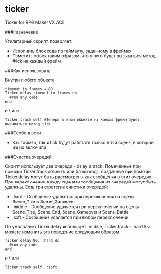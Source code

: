 # ticker
Ticker for RPG Maker VX ACE

###Назначение

Утилитарный скрипт, позволяет:
- Исполнить блок кода по таймауту, заданному в фреймах
- Пометить объек таким образом, что у него будет вызываться метод #tick на каждый фрейм

###Как использовать

Внутри любого объекта

```
timeout_in_frames = 80
Ticker.delay timeout_in_frames do
  #run any code
end
```

и \ или

```
Ticker.track self #Теперь в этом объекте на каждый фрейм будет вызываться метод tick
```

###Особенности

- Как таймер, так и tick будут работать только в той сцене, в которой Вы их включили

###Очистка очередей

Скрипт использует две очереди - delay и track. Помеченные при помощи Ticker.track объекты или блоки кода, созданные при помощи Ticker.delay могут быть рассмотрены как сообщения в этих очередях. При переключении между сценами сообщения из очередей могут быть удалены. Есть три стратегии очистики очередей:
- :hard - Сообщение удаляется при переключении на сцены Scene_Title и Scene_Gameover
- :middle - Сообщение удаляется при переключении на сцены Scene_Title, Scene_End, Scene_Gameover и Scene_Battle
- :soft - Сообщение удаляется при любом переключении

По умолчанию Ticker.delay использует :middle, Ticker.track - :hard
Вы можете изменить это поведение следующим образом

```
Ticker.delay 80, :hard do
  #run any code
end
```

и \ или

```
Ticker.track self, :soft
```

